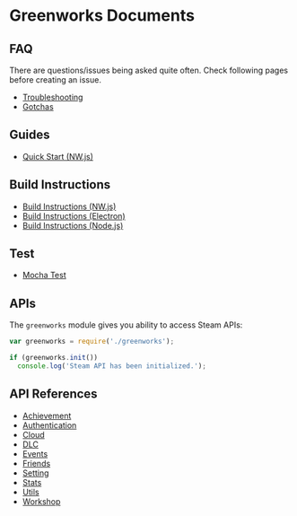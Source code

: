 # Greenworks Documents

## FAQ

There are questions/issues being asked quite often. Check following pages before
creating an issue.
  * [Troubleshooting](troubleshooting.md)
  * [Gotchas](gotchas.md)

## Guides

* [Quick Start (NW.js)](quick-start-nwjs.md)

## Build Instructions

* [Build Instructions (NW.js)](build-instructions-nwjs.md)
* [Build Instructions (Electron)](build-instructions-electron.md)
* [Build Instructions (Node.js)](build-instructions-nodejs.md)

## Test

* [Mocha Test](mocha-test.md)

## APIs

The `greenworks` module gives you ability to access Steam APIs:

```js
var greenworks = require('./greenworks');

if (greenworks.init())
  console.log('Steam API has been initialized.');
```

## API References

* [Achievement](achievement.md)
* [Authentication](authentication.md)
* [Cloud](cloud.md)
* [DLC](dlc.md)
* [Events](events.md)
* [Friends](friends.md)
* [Setting](setting.md)
* [Stats](stats.md)
* [Utils](utils.md)
* [Workshop](workshop.md)
